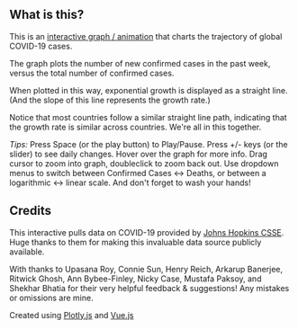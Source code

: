 ## What is this?

This is an [interactive graph / animation](https://aatishb.com/covidtrends/) that charts the trajectory of global COVID-19 cases.

The graph plots the number of new confirmed cases in the past week, versus the total number of confirmed cases.

When plotted in this way, exponential growth is displayed as a straight line. (And the slope of this line represents the growth rate.)

Notice that most countries follow a similar straight line path, indicating that the growth rate is similar across countries. We're all in this together.

*Tips:* Press Space (or the play button) to Play/Pause. Press +/- keys (or the slider) to see daily changes. Hover over the graph for more info. Drag cursor to zoom into graph, doubleclick to zoom back out. Use dropdown menus to switch between Confirmed Cases ↔ Deaths, or between a logarithmic ↔ linear scale. And don't forget to wash your hands!

## Credits

This interactive pulls data on COVID-19 provided by [Johns Hopkins CSSE](https://github.com/CSSEGISandData/COVID-19). Huge thanks to them for making this invaluable data source publicly available.

With thanks to Upasana Roy, Connie Sun, Henry Reich, Arkarup Banerjee, Ritwick Ghosh, Ann Bybee-Finley, Nicky Case, Mustafa Paksoy, and Shekhar Bhatia for their very helpful feedback & suggestions! Any mistakes or omissions are mine.

Created using [Plotly.js](https://plot.ly/javascript/) and [Vue.js](https://vuejs.org/)
